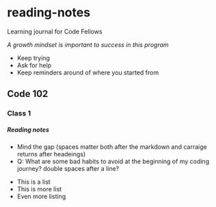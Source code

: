 # reading-notes
Learning journal for Code Fellows

*A growth mindset is important to success in this program*
- Keep trying
- Ask for help
- Keep reminders around of where you started from

## Code 102

### Class 1

##### Reading notes

- Mind the gap (spaces matter both after the markdown and carraige returns after headeings)
- Q: What are some bad habits to avoid at the beginning of my coding journey? double spaces after a line?


<ul>
  <li>This is a list
  </li>
  <li>This is more list
  </li>
  <li>Even more listing
  </li>
    <ul>
    
